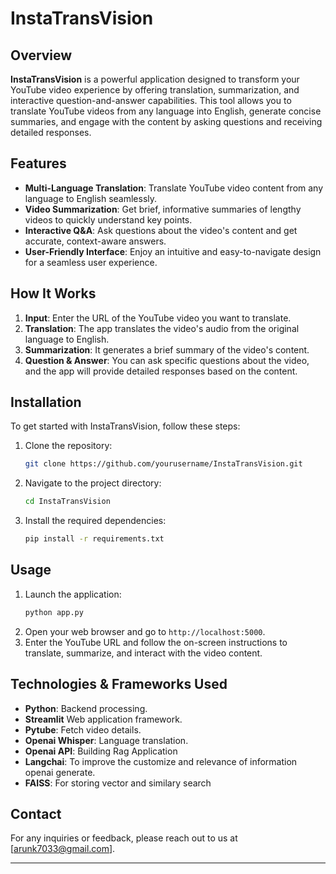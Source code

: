 # InstaTransVision

## Overview

**InstaTransVision** is a powerful application designed to transform your YouTube video experience by offering translation, summarization, and interactive question-and-answer capabilities. This tool allows you to translate YouTube videos from any language into English, generate concise summaries, and engage with the content by asking questions and receiving detailed responses.

## Features

- **Multi-Language Translation**: Translate YouTube video content from any language to English seamlessly.
- **Video Summarization**: Get brief, informative summaries of lengthy videos to quickly understand key points.
- **Interactive Q&A**: Ask questions about the video's content and get accurate, context-aware answers.
- **User-Friendly Interface**: Enjoy an intuitive and easy-to-navigate design for a seamless user experience.

## How It Works

1. **Input**: Enter the URL of the YouTube video you want to translate.
2. **Translation**: The app translates the video's audio from the original language to English.
3. **Summarization**: It generates a brief summary of the video's content.
4. **Question & Answer**: You can ask specific questions about the video, and the app will provide detailed responses based on the content.

## Installation

To get started with InstaTransVision, follow these steps:

1. Clone the repository:
    ```bash
    git clone https://github.com/yourusername/InstaTransVision.git
    ```
2. Navigate to the project directory:
    ```bash
    cd InstaTransVision
    ```
3. Install the required dependencies:
    ```bash
    pip install -r requirements.txt
    ```

## Usage

1. Launch the application:
    ```bash
    python app.py
    ```
2. Open your web browser and go to `http://localhost:5000`.
3. Enter the YouTube URL and follow the on-screen instructions to translate, summarize, and interact with the video content.

## Technologies & Frameworks Used

- **Python**: Backend processing.
- **Streamlit** Web application framework.
- **Pytube**: Fetch video details.
- **Openai Whisper**: Language translation.
- **Openai API**: Building Rag Application
- **Langchai**: To improve the customize and relevance of information openai generate. 
- **FAISS**: For storing vector and similary search


## Contact

For any inquiries or feedback, please reach out to us at [arunk7033@gmail.com].

---
